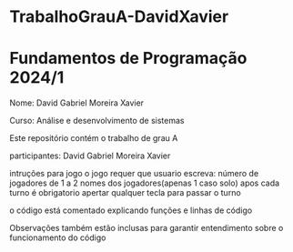 # TrabalhoGrauA-DavidXavier
 # Fundamentos de Programação 2024/1

Nome: David Gabriel Moreira Xavier

Curso: Análise e desenvolvimento de sistemas

Este repositório contém o trabalho de grau A

participantes: David Gabriel Moreira Xavier

intruções para jogo 
o jogo requer que usuario escreva:
número de jogadores de 1 a 2
nomes dos jogadores(apenas 1 caso solo)
apos cada turno é obrigatorio apertar qualquer tecla para passar o turno

o código está comentado explicando funções e linhas de código

Observações também estão inclusas para garantir entendimento sobre o funcionamento do código
